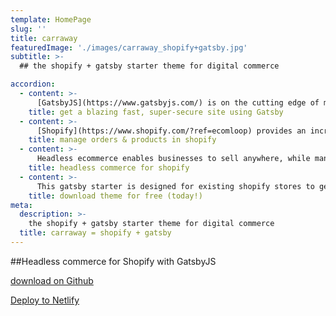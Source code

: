 ```yaml
---
template: HomePage
slug: ''
title: carraway
featuredImage: './images/carraway_shopify+gatsby.jpg'
subtitle: >-
  ## the shopify + gatsby starter theme for digital commerce

accordion:
  - content: >-
      [GatsbyJS](https://www.gatsbyjs.com/) is on the cutting edge of modern website frameworks, with performance & security of utmost importance. Deliver a better experience to your customers with a blazing fast site.
    title: get a blazing fast, super-secure site using Gatsby
  - content: >-
      [Shopify](https://www.shopify.com/?ref=ecomloop) provides an incredible ecommerce platform for busineses of all sizes. Manage products and orders from Shopify, while delivering via a Gatsby site.
    title: manage orders & products in shopify
  - content: >-
      Headless ecommerce enables businesses to sell anywhere, while managing products and inventory in the backend. Think of it as a way of having multiple digital storefronts from one backend system. Gatsby provides opportunities to add new headless commerce experiences for any Shopify store.
    title: headless commerce for shopify
  - content: >-
      This gatsby starter is designed for existing shopify stores to get started quickly. [download on github](https://github.com/ecomloop/carraway) or [deploy to netlify](https://app.netlify.com/start/deploy?repository=https://github.com/ecomloop/carraway)
    title: download theme for free (today!)
meta:
  description: >-
    the shopify + gatsby starter theme for digital commerce
  title: carraway = shopify + gatsby
---
```



##Headless commerce for Shopify with GatsbyJS

<a href="https://github.com/ecomloop/carraway/" target="_blank" aria-label="Fork ecomloop/carraway on GitHub" class="Nav--CTA">download on Github</a>

<a href="https://app.netlify.com/start/deploy?repository=https://github.com/ecomloop/carraway" target="_blank" aria-label="Fork ecomloop/carraway on GitHub" class="Nav--CTA">Deploy to Netlify</a>
